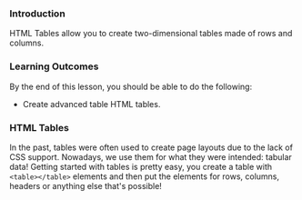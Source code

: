 ### Introduction

HTML Tables allow you to create two-dimensional tables made of rows and columns.

### Learning Outcomes

By the end of this lesson, you should be able to do the following:

- Create advanced table HTML tables.

### HTML Tables

In the past, tables were often used to create page layouts due to the lack of CSS support. Nowadays, we use them for what they were intended: tabular data!
Getting started with tables is pretty easy, you create a table with ``<table></table>`` elements and then put the elements for rows, columns, headers or anything else that's possible!
